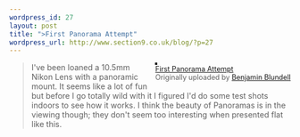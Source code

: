 ```yaml
--- 
wordpress_id: 27
layout: post
title: ">First Panorama Attempt"
wordpress_url: http://www.section9.co.uk/blog/?p=27
---
```

><div style="float: right; margin-left: 10px; margin-bottom: 10px;"><a href="http://www.flickr.com/photos/section9/4193558786/" title="photo sharing"><img src="http://farm3.static.flickr.com/2501/4193558786_f61fdb7d8c_m.jpg" alt="" style="border: solid 2px #000000;" /></a><br /><span style="font-size: 0.9em; margin-top: 0px;"><a href="http://www.flickr.com/photos/section9/4193558786/">First Panorama Attempt</a><br />Originally uploaded by <a href="http://www.flickr.com/people/section9/">Benjamin Blundell</a></span></div>I've been loaned a 10.5mm Nikon Lens with a panoramic mount. It seems like a lot of fun but before I go totally wild with it I figured I'd do some test shots indoors to see how it works. I think the beauty of Panoramas is in the viewing though; they don't seem too interesting when presented flat like this.<br clear="all" />
